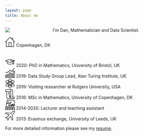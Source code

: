 ```yaml
---
layout: page
title: About me
---
```


<img align="left" src="{{ site.baseurl }}/img/2mt.jpg" style="width:25%; margin-right:30px">

I'm Dan, Mathematician and Data Scientist.

![alt](img/icon-home.png) Copenhagen, DK<br><br>
<!--![alt](img/icon-briefcase.png) TBA<br>-->
![alt](img/icon-student.png) 2020: PhD in Mathematics, University of Bristol, UK<br>
![alt](img/icon-data.png) 2019: Data Study Group Lead, Alan Turing Institute, UK<br>
![alt](img/icon-physics.png) 2019: Visiting researcher at Rutgers University, USA<br>
![alt](img/icon-degree.png) 2016: MSc in Mathematics, University of Copenhagen, DK<br>
![alt](img/icon-teaching.png) 2014-2020: Lecturer and teaching assistant<br>
![alt](img/icon-airplane.png) 2013: Erasmus exchange, University of Leeds, UK<br>

For more detailed information please see my [resume](/img/resume.pdf).
